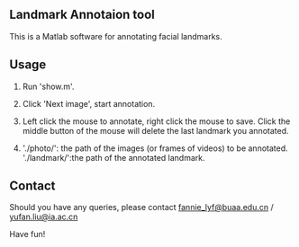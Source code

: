 Landmark Annotaion tool
-------------------------
This is a Matlab software for annotating facial landmarks.

## Usage
1. Run 'show.m'.

2. Click 'Next image', start annotation.

3. Left click the mouse to annotate, right click the mouse to save.
   Click the middle button of the mouse will delete the last landmark you annotated.
   
 4. './photo/': the path of the images (or frames of videos) to be annotated.
    './landmark/':the path of the annotated landmark.

## Contact
Should you have any queries, please contact fannie_lyf@buaa.edu.cn / yufan.liu@ia.ac.cn

Have fun!
